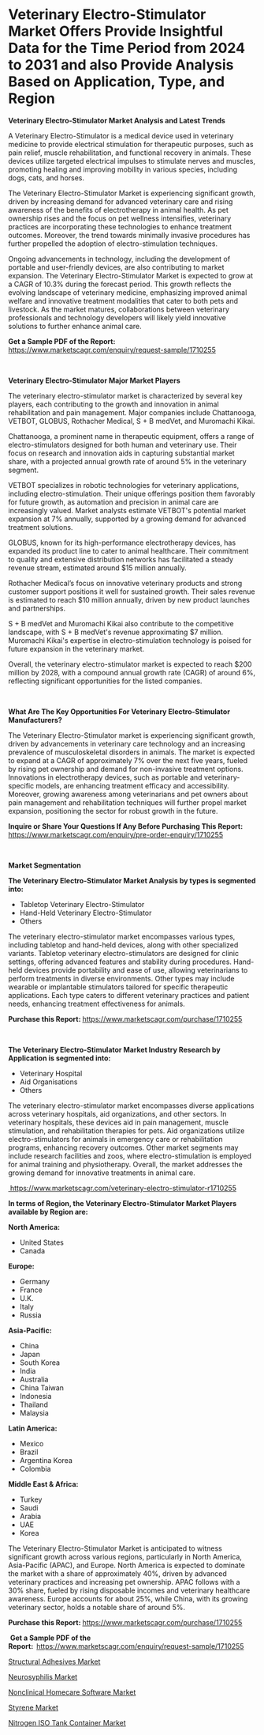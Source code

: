 <p><h1>Veterinary Electro-Stimulator Market Offers Provide Insightful Data for the Time Period from 2024 to 2031 and also Provide Analysis Based on Application, Type, and Region</h1></p><p><strong>Veterinary Electro-Stimulator Market Analysis and Latest Trends</strong></p>
<p><p>A Veterinary Electro-Stimulator is a medical device used in veterinary medicine to provide electrical stimulation for therapeutic purposes, such as pain relief, muscle rehabilitation, and functional recovery in animals. These devices utilize targeted electrical impulses to stimulate nerves and muscles, promoting healing and improving mobility in various species, including dogs, cats, and horses.</p><p>The Veterinary Electro-Stimulator Market is experiencing significant growth, driven by increasing demand for advanced veterinary care and rising awareness of the benefits of electrotherapy in animal health. As pet ownership rises and the focus on pet wellness intensifies, veterinary practices are incorporating these technologies to enhance treatment outcomes. Moreover, the trend towards minimally invasive procedures has further propelled the adoption of electro-stimulation techniques.</p><p>Ongoing advancements in technology, including the development of portable and user-friendly devices, are also contributing to market expansion. The Veterinary Electro-Stimulator Market is expected to grow at a CAGR of 10.3% during the forecast period. This growth reflects the evolving landscape of veterinary medicine, emphasizing improved animal welfare and innovative treatment modalities that cater to both pets and livestock. As the market matures, collaborations between veterinary professionals and technology developers will likely yield innovative solutions to further enhance animal care.</p></p>
<p><strong>Get a Sample PDF of the Report:&nbsp;</strong> <a href="https://www.marketscagr.com/enquiry/request-sample/1710255?utm_campaign=1610&utm_medium=2&utm_source=Github&utm_content=ia&utm_term=22102024&utm_id=veterinary-electro-stimulator">https://www.marketscagr.com/enquiry/request-sample/1710255</a></p>
<p>&nbsp;</p>
<p><strong>Veterinary Electro-Stimulator Major Market Players</strong></p>
<p><p>The veterinary electro-stimulator market is characterized by several key players, each contributing to the growth and innovation in animal rehabilitation and pain management. Major companies include Chattanooga, VETBOT, GLOBUS, Rothacher Medical, S + B medVet, and Muromachi Kikai.</p><p>Chattanooga, a prominent name in therapeutic equipment, offers a range of electro-stimulators designed for both human and veterinary use. Their focus on research and innovation aids in capturing substantial market share, with a projected annual growth rate of around 5% in the veterinary segment.</p><p>VETBOT specializes in robotic technologies for veterinary applications, including electro-stimulation. Their unique offerings position them favorably for future growth, as automation and precision in animal care are increasingly valued. Market analysts estimate VETBOT's potential market expansion at 7% annually, supported by a growing demand for advanced treatment solutions.</p><p>GLOBUS, known for its high-performance electrotherapy devices, has expanded its product line to cater to animal healthcare. Their commitment to quality and extensive distribution networks has facilitated a steady revenue stream, estimated around $15 million annually.</p><p>Rothacher Medical’s focus on innovative veterinary products and strong customer support positions it well for sustained growth. Their sales revenue is estimated to reach $10 million annually, driven by new product launches and partnerships.</p><p>S + B medVet and Muromachi Kikai also contribute to the competitive landscape, with S + B medVet's revenue approximating $7 million. Muromachi Kikai's expertise in electro-stimulation technology is poised for future expansion in the veterinary market.</p><p>Overall, the veterinary electro-stimulator market is expected to reach $200 million by 2028, with a compound annual growth rate (CAGR) of around 6%, reflecting significant opportunities for the listed companies.</p></p>
<p>&nbsp;</p>
<p><strong>What Are The Key Opportunities For Veterinary Electro-Stimulator Manufacturers?</strong></p>
<p><p>The Veterinary Electro-Stimulator market is experiencing significant growth, driven by advancements in veterinary care technology and an increasing prevalence of musculoskeletal disorders in animals. The market is expected to expand at a CAGR of approximately 7% over the next five years, fueled by rising pet ownership and demand for non-invasive treatment options. Innovations in electrotherapy devices, such as portable and veterinary-specific models, are enhancing treatment efficacy and accessibility. Moreover, growing awareness among veterinarians and pet owners about pain management and rehabilitation techniques will further propel market expansion, positioning the sector for robust growth in the future.</p></p>
<p><strong>Inquire or Share Your Questions If Any Before Purchasing This Report:</strong> <a href="https://www.marketscagr.com/enquiry/pre-order-enquiry/1710255?utm_campaign=1610&utm_medium=2&utm_source=Github&utm_content=ia&utm_term=22102024&utm_id=veterinary-electro-stimulator">https://www.marketscagr.com/enquiry/pre-order-enquiry/1710255</a></p>
<p>&nbsp;</p>
<p><strong>Market Segmentation</strong></p>
<p><strong>The Veterinary Electro-Stimulator Market Analysis by types is segmented into:</strong></p>
<p><ul><li>Tabletop Veterinary Electro-Stimulator</li><li>Hand-Held Veterinary Electro-Stimulator</li><li>Others</li></ul></p>
<p><p>The veterinary electro-stimulator market encompasses various types, including tabletop and hand-held devices, along with other specialized variants. Tabletop veterinary electro-stimulators are designed for clinic settings, offering advanced features and stability during procedures. Hand-held devices provide portability and ease of use, allowing veterinarians to perform treatments in diverse environments. Other types may include wearable or implantable stimulators tailored for specific therapeutic applications. Each type caters to different veterinary practices and patient needs, enhancing treatment effectiveness for animals.</p></p>
<p><strong>Purchase this Report:&nbsp;</strong><a href="https://www.marketscagr.com/purchase/1710255?utm_campaign=1610&utm_medium=2&utm_source=Github&utm_content=ia&utm_term=22102024&utm_id=veterinary-electro-stimulator">https://www.marketscagr.com/purchase/1710255</a></p>
<p>&nbsp;</p>
<p><strong>The Veterinary Electro-Stimulator Market Industry Research by Application is segmented into:</strong></p>
<p><ul><li>Veterinary Hospital</li><li>Aid Organisations</li><li>Others</li></ul></p>
<p><p>The veterinary electro-stimulator market encompasses diverse applications across veterinary hospitals, aid organizations, and other sectors. In veterinary hospitals, these devices aid in pain management, muscle stimulation, and rehabilitation therapies for pets. Aid organizations utilize electro-stimulators for animals in emergency care or rehabilitation programs, enhancing recovery outcomes. Other market segments may include research facilities and zoos, where electro-stimulation is employed for animal training and physiotherapy. Overall, the market addresses the growing demand for innovative treatments in animal care.</p></p>
<p><a href="https://www.marketscagr.com/veterinary-electro-stimulator-r1710255?utm_campaign=1610&utm_medium=2&utm_source=Github&utm_content=ia&utm_term=22102024&utm_id=veterinary-electro-stimulator">&nbsp;https://www.marketscagr.com/veterinary-electro-stimulator-r1710255</a></p>
<p><strong>In terms of Region, the Veterinary Electro-Stimulator Market Players available by Region are:</strong></p>
<p>
    <p> <strong> North America: </strong>
        <ul>
            <li>United States</li>
            <li>Canada</li>
        </ul>
        </p> 
    <p> <strong> Europe: </strong>
        <ul>
            <li>Germany</li>
            <li>France</li>
            <li>U.K.</li>
            <li>Italy</li>
            <li>Russia</li>
        </ul>
        </p> 
    <p> <strong> Asia-Pacific: </strong>
        <ul>
            <li>China</li>
            <li>Japan</li>
            <li>South Korea</li>
            <li>India</li>
            <li>Australia</li>
            <li>China Taiwan</li>
            <li>Indonesia</li>
            <li>Thailand</li>
            <li>Malaysia</li>
        </ul>
        </p> 
    <p> <strong> Latin America: </strong>
        <ul>
            <li>Mexico</li>
            <li>Brazil</li>
            <li>Argentina Korea</li>
            <li>Colombia</li>
        </ul>
        </p> 
    <p> <strong> Middle East & Africa: </strong>
        <ul>
            <li>Turkey</li>
            <li>Saudi</li>
            <li>Arabia</li>
            <li>UAE</li>
            <li>Korea</li>
        </ul>
    </p>
    </p>
<p><p>The Veterinary Electro-Stimulator Market is anticipated to witness significant growth across various regions, particularly in North America, Asia-Pacific (APAC), and Europe. North America is expected to dominate the market with a share of approximately 40%, driven by advanced veterinary practices and increasing pet ownership. APAC follows with a 30% share, fueled by rising disposable incomes and veterinary healthcare awareness. Europe accounts for about 25%, while China, with its growing veterinary sector, holds a notable share of around 5%.</p></p>
<p><strong>Purchase this Report: </strong><a href="https://www.marketscagr.com/purchase/1710255?utm_campaign=1610&utm_medium=2&utm_source=Github&utm_content=ia&utm_term=22102024&utm_id=veterinary-electro-stimulator">https://www.marketscagr.com/purchase/1710255</a></p>
<p>&nbsp;<strong>Get a Sample PDF of the Report:&nbsp;&nbsp;</strong><a href="https://www.marketscagr.com/enquiry/request-sample/1710255?utm_campaign=1610&utm_medium=2&utm_source=Github&utm_content=ia&utm_term=22102024&utm_id=veterinary-electro-stimulator">https://www.marketscagr.com/enquiry/request-sample/1710255</a></p>
<p><strong></strong></p>
<p><p><a href="https://www.linkedin.com/pulse/structural-adhesives-market-segmentation-in-depth-analysis-obpve?utm_campaign=1610&utm_medium=2&utm_source=Github&utm_content=ia&utm_term=22102024&utm_id=veterinary-electro-stimulator">Structural Adhesives Market</a></p><p><a href="https://www.linkedin.com/pulse/neurosyphilis-market-global-regional-analysis-2024-2031-mdsye?utm_campaign=1610&utm_medium=2&utm_source=Github&utm_content=ia&utm_term=22102024&utm_id=veterinary-electro-stimulator">Neurosyphilis Market</a></p><p><a href="https://www.linkedin.com/pulse/future-nonclinical-homecare-software-market-global-forecast-ygame?utm_campaign=1610&utm_medium=2&utm_source=Github&utm_content=ia&utm_term=22102024&utm_id=veterinary-electro-stimulator">Nonclinical Homecare Software Market</a></p><p><a href="https://www.linkedin.com/pulse/investment-opportunities-styrene-sector-risk-analysis-roi-cslee?utm_campaign=1610&utm_medium=2&utm_source=Github&utm_content=ia&utm_term=22102024&utm_id=veterinary-electro-stimulator">Styrene Market</a></p><p><a href="https://github.com/abbislposival/Market-Research-Report-List-1/blob/main/nitrogen-iso-tank-container-market.md?utm_campaign=1610&utm_medium=2&utm_source=Github&utm_content=ia&utm_term=22102024&utm_id=veterinary-electro-stimulator">Nitrogen ISO Tank Container Market</a></p></p>
